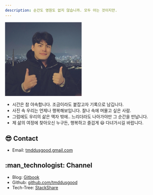 ```yaml
---
description: 순간도 영원도 없지 않습니까. 모두 아는 것이지만.
---
```

<img src=".gitbook/assets/Seungyeon_Kang.jpeg" width=50% height=50%/>

* 시간은 참 야속합니다. 조금이라도 붙잡고자 기록으로 남깁니다.
* 사진 속 우리는 언제나 행복해보입니다. 찰나 속에 머물고 싶은 사람.
* 그럼에도 우리의 삶은 액자 밖에.. 느리더라도 나아가야만 그 순간을 만납니다.
* 제 삶의 여정에 찾아오신 누구든, 행복하고 즐겁게 :smiley: 다녀가시길 바랍니다.

## :sunglasses: Contact
* Email: [tmddusgood.gmail.com](tmddusgood@gmail.com)

## :man\_technologist: Channel
* Blog: [Gitbook](https://seungyeon-kang.gitbook.io/yeons-log-frame)
* Github: [github.com/tmddusgood](https://github.com/tmddusgood)
* Tech-Tree: [StackShare](https://stackshare.io/tmddusgood/my-stack)